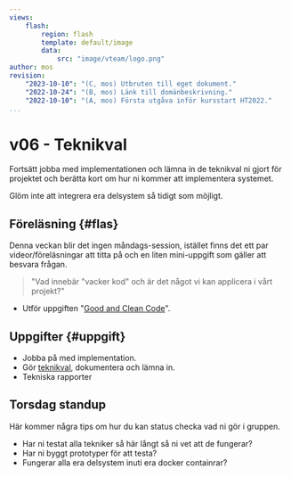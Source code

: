 ```yaml
---
views:
    flash:
        region: flash
        template: default/image
        data:
            src: "image/vteam/logo.png"
author: mos
revision:
    "2023-10-10": "(C, mos) Utbruten till eget dokument."
    "2022-10-24": "(B, mos) Länk till domänbeskrivning."
    "2022-10-10": "(A, mos) Första utgåva inför kursstart HT2022."
...
```

v06 - Teknikval
=========================

Fortsätt jobba med implementationen och lämna in de teknikval ni gjort för projektet och berätta kort om hur ni kommer att implementera systemet.

Glöm inte att integrera era delsystem så tidigt som möjligt.

<!--more-->



Föreläsning {#flas}
-------------------------

Denna veckan blir det ingen måndags-session, istället finns det ett par videor/föreläsningar att titta på och en liten mini-uppgift som gäller att besvara frågan.

> "Vad innebär "vacker kod" och är det något vi kan applicera i vårt projekt?"

* Utför uppgiften "[Good and Clean Code](./../assignment/good-and-clean-code)".



Uppgifter {#uppgift}
-------------------------

* Jobba på med implementation.
* Gör [teknikval](./../assignment/technical-implementation), dokumentera och lämna in.
* Tekniska rapporter



Torsdag standup
-----------------------

Här kommer några tips om hur du kan status checka vad ni gör i gruppen.

* Har ni testat alla tekniker så här långt så ni vet att de fungerar?
* Har ni byggt prototyper för att testa?
* Fungerar alla era delsystem inuti era docker containrar?